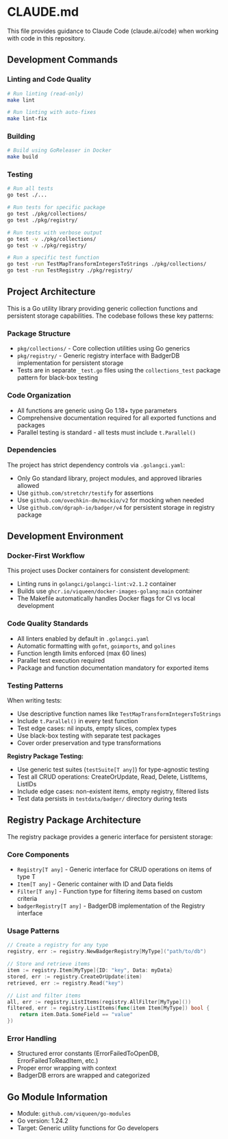 # CLAUDE.md

This file provides guidance to Claude Code (claude.ai/code) when working with code in this repository.

## Development Commands

### Linting and Code Quality
```bash
# Run linting (read-only)
make lint

# Run linting with auto-fixes
make lint-fix
```

### Building
```bash
# Build using GoReleaser in Docker
make build
```

### Testing
```bash
# Run all tests
go test ./...

# Run tests for specific package
go test ./pkg/collections/
go test ./pkg/registry/

# Run tests with verbose output
go test -v ./pkg/collections/
go test -v ./pkg/registry/

# Run a specific test function
go test -run TestMapTransformIntegersToStrings ./pkg/collections/
go test -run TestRegistry ./pkg/registry/
```

## Project Architecture

This is a Go utility library providing generic collection functions and persistent storage capabilities. The codebase follows these key patterns:

### Package Structure
- `pkg/collections/` - Core collection utilities using Go generics
- `pkg/registry/` - Generic registry interface with BadgerDB implementation for persistent storage
- Tests are in separate `_test.go` files using the `collections_test` package pattern for black-box testing

### Code Organization
- All functions are generic using Go 1.18+ type parameters
- Comprehensive documentation required for all exported functions and packages
- Parallel testing is standard - all tests must include `t.Parallel()`

### Dependencies
The project has strict dependency controls via `.golangci.yaml`:
- Only Go standard library, project modules, and approved libraries allowed
- Use `github.com/stretchr/testify` for assertions
- Use `github.com/ovechkin-dm/mockio/v2` for mocking when needed
- Use `github.com/dgraph-io/badger/v4` for persistent storage in registry package

## Development Environment

### Docker-First Workflow
This project uses Docker containers for consistent development:
- Linting runs in `golangci/golangci-lint:v2.1.2` container
- Builds use `ghcr.io/viqueen/docker-images-golang:main` container
- The Makefile automatically handles Docker flags for CI vs local development

### Code Quality Standards
- All linters enabled by default in `.golangci.yaml`
- Automatic formatting with `gofmt`, `goimports`, and `golines`
- Function length limits enforced (max 60 lines)
- Parallel test execution required
- Package and function documentation mandatory for exported items

### Testing Patterns
When writing tests:
- Use descriptive function names like `TestMapTransformIntegersToStrings`
- Include `t.Parallel()` in every test function
- Test edge cases: nil inputs, empty slices, complex types
- Use black-box testing with separate test packages
- Cover order preservation and type transformations

**Registry Package Testing:**
- Use generic test suites (`testSuite[T any]`) for type-agnostic testing
- Test all CRUD operations: CreateOrUpdate, Read, Delete, ListItems, ListIDs
- Include edge cases: non-existent items, empty registry, filtered lists
- Test data persists in `testdata/badger/` directory during tests

## Registry Package Architecture

The registry package provides a generic interface for persistent storage:

### Core Components
- `Registry[T any]` - Generic interface for CRUD operations on items of type T
- `Item[T any]` - Generic container with ID and Data fields
- `Filter[T any]` - Function type for filtering items based on custom criteria
- `badgerRegistry[T any]` - BadgerDB implementation of the Registry interface

### Usage Patterns
```go
// Create a registry for any type
registry, err := registry.NewBadgerRegistry[MyType]("path/to/db")

// Store and retrieve items
item := registry.Item[MyType]{ID: "key", Data: myData}
stored, err := registry.CreateOrUpdate(item)
retrieved, err := registry.Read("key")

// List and filter items
all, err := registry.ListItems(registry.AllFilter[MyType]())
filtered, err := registry.ListItems(func(item Item[MyType]) bool {
    return item.Data.SomeField == "value"
})
```

### Error Handling
- Structured error constants (ErrorFailedToOpenDB, ErrorFailedToReadItem, etc.)
- Proper error wrapping with context
- BadgerDB errors are wrapped and categorized

## Go Module Information
- Module: `github.com/viqueen/go-modules`
- Go version: 1.24.2
- Target: Generic utility functions for Go developers